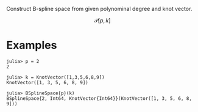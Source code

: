 Construct B-spline space from given polynominal degree and knot vector.

$$
\mathcal{P}[p,k]
$$

# Examples

```jldoctest
julia> p = 2
2

julia> k = KnotVector([1,3,5,6,8,9])
KnotVector([1, 3, 5, 6, 8, 9])

julia> BSplineSpace{p}(k)
BSplineSpace{2, Int64, KnotVector{Int64}}(KnotVector([1, 3, 5, 6, 8, 9]))
```
